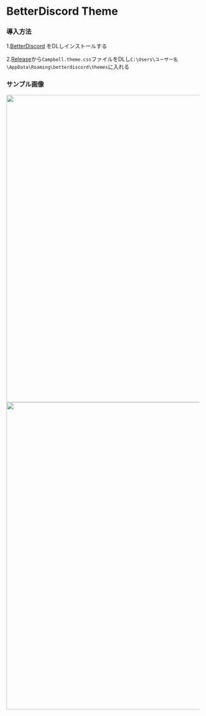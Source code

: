 # BetterDiscord Theme
### 導入方法
1.[BetterDiscord](https://betterdiscord.app/) をDLしインストールする

2.[Release](https://github.com/Realitive-jef/Discordtheme/releases)から`Campbell.theme.css`ファイルをDLし`C:\Users\ユーザー名\AppData\Roaming\betterdiscord\themes`に入れる

### サンプル画像
<img src="https://user-images.githubusercontent.com/82772868/137684687-52d7a57c-8285-4fb5-abdc-c2ccc4955ea6.jpg" width="800">
<img src="https://user-images.githubusercontent.com/82772868/137684978-7a118a79-c734-4c26-81d0-74289ab7155e.jpg" width="800">
